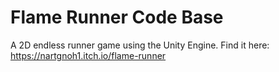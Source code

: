 # Flame Runner Code Base
A 2D endless runner game using the Unity Engine.
Find it here: https://nartgnoh1.itch.io/flame-runner
